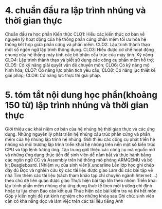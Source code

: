 # 4. chuẩn đầu ra lập trình nhúng và thời gian thực
Chuẩn đầu ra học phần Kiến thức CLO1: Hiểu các kiến thức cơ bản về nguyên lý hoạt động của hệ thống phần cứng phần mềm tối ưu hóa hệ thống kết hợp giữa phần cứng và phần mềm.
CLO2: Lập trình thành thạo một số ngôn ngữ lập trình thông dụng.
CLO3: Hiểu được cơ chế hoạt động chung của hệ thống máy tính các bộ phận cấu trúc của máy tính.
Kỹ năng CLO4: Lập trình thành thạo và biết sử dụng các công cụ phần mềm hỗ trợ;
CLO5: Có kỹ năng giải quyết vấn đề chuyên môn;
CLO6: Có kỹ năng mô hình hóa;
CLO7: Có năng lực phân tích yêu cầu;
CLO8: Có năng lực thiết kế giải pháp;
CLO9: Có năng lực thực thi giải pháp.
# 5. tóm tắt nội dung học phần(khoảng 150 từ) lập trình nhúng và thời gian thực
Giới thiệu các khái niệm cơ bản của hệ nhúng hệ thời gian thực và các ứng dụng. Những nguyên lý phát triển hệ nhúng cấu trúc phần cứng và phần mềm của hệ nhúng lập trình hệ nhúng. Giới thiệu các công cụ phát triển hệ nhúng và môi trường lập trình triển khai hệ nhúng trên nền một số kiến trúc CPU và tập lệnh tương ứng. Tập trung giới thiệu các công cụ mã nguồn mở và những ứng dụng thực tiễn để sinh viên dễ nắm bắt và thực hành bằng các ngôn ngữ CC và Assembly trên hệ thống mô phỏng ARMQEMU và bộ kit Beagleboard. [Nhiệm vụ của sinh viên]{.underline Lên lớp học ghi chép đầy đủ Đọc và nghiên cứu kỹ các tài liệu được giao Làm đủ các bài tập về nhà Tìm thêm các tài liệu (sách tham khảo tạp chí chuyên ngành Internet ...) theo chủ đề liên quan được giao Thực hiện bài tập lớn theo nhóm Triển khai lập trình phần mềm nhúng cho ứng dụng thực tế theo môi trường chỉ định hoặc tự lựa chọn Báo cáo kết quả Thực hiện các bài kiểm tra và thi hết môn Góp ý kiến nghị để rút kinh nghiệm cho những khóa sau Ghi chú: sinh viên cần có khả năng đọc và làm việc trên các tài liệu tiếng Anh
